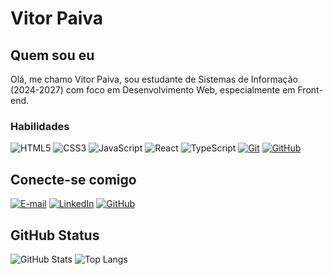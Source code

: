 # Vitor Paiva

## Quem sou eu

Olá, me chamo Vitor Paiva, sou estudante de Sistemas de Informação (2024-2027) com foco em Desenvolvimento Web, especialmente em Front-end.

### Habilidades

![HTML5](https://img.shields.io/badge/HTML-000?style=for-the-badge&logo=html5&logoColor=30A3DC)
![CSS3](https://img.shields.io/badge/CSS-000?style=for-the-badge&logo=css3&logoColor=E94D5F)
![JavaScript](https://img.shields.io/badge/JavaScript-000?style=for-the-badge&logo=javascript)
![React](https://img.shields.io/badge/React-000?style=for-the-badge&logo=react&logoColor=61DAFB)
![TypeScript](https://img.shields.io/badge/TypeScript-000?style=for-the-badge&logo=typescript&logoColor=007ACC)
[![Git](https://img.shields.io/badge/Git-000?style=for-the-badge&logo=git&logoColor=E94D5F)](https://git-scm.com/doc) 
[![GitHub](https://img.shields.io/badge/GitHub-000?style=for-the-badge&logo=github&logoColor=30A3DC)](https://docs.github.com/)

## Conecte-se comigo

[![E-mail](https://img.shields.io/badge/-Email-000?style=for-the-badge&logo=microsoft-outlook&logoColor=E94D5F)](mailto:paivavitorr@outlook.com)
[![LinkedIn](https://img.shields.io/badge/LinkedIn-179443?style=for-the-badge&logo=linkedin&logoColor=FFF)](https://www.linkedin.com/in/vitor-paiva-programador/)
[![GitHub](https://img.shields.io/badge/GitHub-179443?style=for-the-badge&logo=github&&logoColor=FFF)](https://github.com/vitorpaiv4)

## GitHub Status

![GitHub Stats](https://github-readme-stats.vercel.app/api?username=vitorpaiv4&theme=transparent&bg_color=000&border_color=179443&show_icons=true&icon_color=30A3DC&title_color=179443&text_color=FFF) ![Top Langs](https://github-readme-stats-git-masterrstaa-rickstaa.vercel.app/api/top-langs/?username=vitorpaiv4&bg_color=000&border_color=179443&title_color=179443&text_color=FFF)
